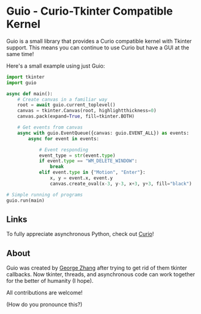 Guio - Curio-Tkinter Compatible Kernel
======================================
Guio is a small library that provides a Curio compatible kernel with Tkinter support. This means you can continue to use Curio but have a GUI at the same time!

Here's a small example using just Guio:

```python
import tkinter
import guio

async def main():
    # Create canvas in a familiar way
    root = await guio.current_toplevel()
    canvas = tkinter.Canvas(root, highlightthickness=0)
    canvas.pack(expand=True, fill=tkinter.BOTH)

    # Get events from canvas
    async with guio.EventQueue({canvas: guio.EVENT_ALL}) as events:
        async for event in events:

            # Event responding
            event_type = str(event.type)
            if event.type == "WM_DELETE_WINDOW":
                break
            elif event.type in {"Motion", "Enter"}:
                x, y = event.x, event.y
                canvas.create_oval(x-3, y-3, x+3, y+3, fill="black")

# Simple running of programs
guio.run(main)
```

Links
-----
To fully appreciate asynchronous Python, check out [Curio](https://github.com/dabeaz/curio "curio - concurrent I/O")!

About
-----
Guio was created by [George Zhang](https://github.com/GeeTransit "@GeeTransit") after trying to get rid of them tkinter callbacks. Now tkinter, threads, and asynchronous code can work together for the better of humanity (I hope).

All contributions are welcome!

(How do you pronounce this?)
